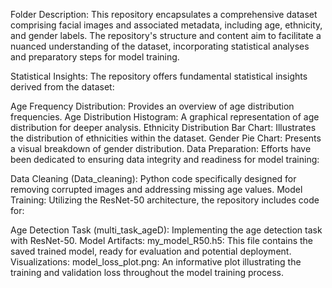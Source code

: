 Folder Description:
This repository encapsulates a comprehensive dataset comprising facial images and associated metadata, including age, ethnicity, and gender labels. The repository's structure and content aim to facilitate a nuanced understanding of the dataset, incorporating statistical analyses and preparatory steps for model training.

Statistical Insights:
The repository offers fundamental statistical insights derived from the dataset:

Age Frequency Distribution: Provides an overview of age distribution frequencies.
Age Distribution Histogram: A graphical representation of age distribution for deeper analysis.
Ethnicity Distribution Bar Chart: Illustrates the distribution of ethnicities within the dataset.
Gender Pie Chart: Presents a visual breakdown of gender distribution.
Data Preparation:
Efforts have been dedicated to ensuring data integrity and readiness for model training:

Data Cleaning (Data_cleaning): Python code specifically designed for removing corrupted images and addressing missing age values.
Model Training:
Utilizing the ResNet-50 architecture, the repository includes code for:

Age Detection Task (multi_task_ageD): Implementing the age detection task with ResNet-50.
Model Artifacts:
my_model_R50.h5: This file contains the saved trained model, ready for evaluation and potential deployment.
Visualizations:
model_loss_plot.png: An informative plot illustrating the training and validation loss throughout the model training process.
